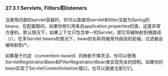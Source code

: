 ### 27.3.1 Servlets, Filters和listeners

当使用内嵌的servlet容器时，你可以直接将servlet和filter注册为Spring的beans。在配置期间，如果你想引用来自application.properties的值，这是非常方便的。默认情况下，如果上下文只包含单一的Servlet，那它将被映射到根路径（/）。在多Servlet beans的情况下，bean的名称将被用作路径的前缀。过滤器会被映射到/*。
    
如果基于约定（convention-based）的映射不够灵活，你可以使用ServletRegistrationBean和FilterRegistrationBean类实现完全的控制。如果你的bean实现了ServletContextInitializer接口，也可以直接注册它们。
